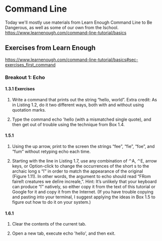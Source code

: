 # Command Line

Today we'll mostly use materials from Learn Enough Command Line to Be Dangerous, as well as some of our own from the Ischool.
https://www.learnenough.com/command-line-tutorial/basics

## Exercises from Learn Enough
https://www.learnenough.com/command-line-tutorial/basics#sec-exercises_first_command

### Breakout 1: Echo

#### 1.3.1 Exercises 
1. Write a command that prints out the string “hello, world”. Extra credit: As in Listing 1.2, do it two different ways, both with and without using quotation marks.

2. Type the command echo 'hello (with a mismatched single quote), and then get out of trouble using the technique from Box 1.4.

#### 1.5.1
1. Using the up arrow, print to the screen the strings “fee”, “fie”, “foe”, and “fum” without retyping echo each time.

2. Starting with the line in Listing 1.7, use any combination of ⌃A, ⌃E, arrow keys, or Option-click to change the occurrences of the short s to the archaic long s “ſ” in order to match the appearance of the original (Figure 1.11). In other words, the argument to echo should read “FRom faireſt creatures we deſire increaſe,”. Hint: It’s unlikely that your keyboard can produce “ſ” natively, so either copy it from the text of this tutorial or Google for it and copy it from the Internet. (If you have trouble copying and pasting into your terminal, I suggest applying the ideas in Box 1.5 to figure out how to do it on your system.)

#### 1.6.1
1. Clear the contents of the current tab.

2. Open a new tab, execute echo 'hello', and then exit.
